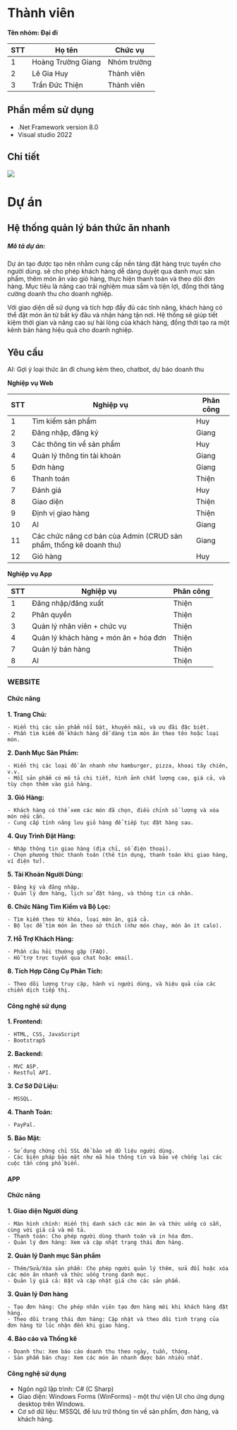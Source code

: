 # Thành viên
**Tên nhóm: Đại đi**
  
| STT      | Họ tên      | Chức vụ      |
| ------------- | ------------- | ------------- |
| 1 | Hoàng Trường Giang | Nhóm trưởng |
| 2 | Lê Gia Huy | Thành viên |
| 3 | Trần Đức Thiện | Thành viên |

## Phần mềm sử dụng 
 - .Net Framework version 8.0
 - Visual studio 2022

## Chi tiết
<img src="https://i.imgur.com/FehXExF.jpg">

# Dự án

## Hệ thống quản lý bán thức ăn nhanh

<h5>Mô tả dự án: </h5>
<p>Dự án tạo được tạo nên nhằm cung cấp nền tảng đặt hàng trực tuyến cho người dùng. sẽ cho phép khách hàng dễ dàng duyệt qua danh mục sản phẩm, thêm món ăn vào giỏ hàng, thực hiện thanh toán và theo dõi đơn hàng. Mục tiêu là nâng cao trải nghiệm mua sắm và tiện lợi, đồng thời tăng cường doanh thu cho doanh nghiệp.</p>

<p>Với giao diện dễ sử dụng và tích hợp đầy đủ các tính năng, khách hàng có thể đặt món ăn từ bất kỳ đâu và nhận hàng tận nơi. Hệ thống sẽ giúp tiết kiệm thời gian và nâng cao sự hài lòng của khách hàng, đồng thời tạo ra một kênh bán hàng hiệu quả cho doanh nghiệp.</p>

## Yêu cầu 
AI: Gợi ý loại thức ăn đi chung kèm theo, chatbot, dự báo doanh thu

**Nghiệp vụ Web**

| STT | Nghiệp vụ | Phân công  |
|----------------|--------------------|--------------------|
| 1 |  Tìm kiếm sản phẩm | Huy |
| 2 |  Đăng nhập, đăng ký | Giang |
| 3 |  Các thông tin về sản phẩm | Huy |
| 4 |  Quản lý thông tin tài khoản | Giang |
| 5 |  Đơn hàng | Giang |
| 6 |  Thanh toán | Thiện |
| 7 |  Đánh giá | Huy |
| 8 |  Giao diện | Thiện |
| 9 |  Định vị giao hàng | Thiện |
| 10 |  AI | Giang |
| 11 |  Các chức năng cơ bản của Admin (CRUD sản phẩm, thống kê doanh thu) | Giang |
| 12 |  Giỏ hàng | Huy |


**Nghiệp vụ App**

| STT | Nghiệp vụ | Phân công  |
|----------------|--------------------|--------------------|
|  1  |  Đăng nhập/đăng xuất |   Thiện |
|  2  | Phân quyền  |  Thiện |
|  3  |  Quản lý nhân viên +  chức vụ  |   Thiện  |
|  4  |  Quản lý khách hàng + món ăn + hóa đơn |   Thiện  |
|  7  |   Quản lý bán hàng |  Thiện  |
|  8  |   AI |  Thiện |

### WEBSITE

#### Chức năng

**1. Trang Chủ:**

	- Hiển thị các sản phẩm nổi bật, khuyến mãi, và ưu đãi đặc biệt.
	- Phần tìm kiếm để khách hàng dễ dàng tìm món ăn theo tên hoặc loại món.
  
**2. Danh Mục Sản Phẩm:**

	- Hiển thị các loại đồ ăn nhanh như hamburger, pizza, khoai tây chiên, v.v.
	- Mỗi sản phẩm có mô tả chi tiết, hình ảnh chất lượng cao, giá cả, và tùy chọn thêm vào giỏ hàng.

**3. Giỏ Hàng:**

	- Khách hàng có thể xem các món đã chọn, điều chỉnh số lượng và xóa món nếu cần.
	- Cung cấp tính năng lưu giỏ hàng để tiếp tục đặt hàng sau.

**4. Quy Trình Đặt Hàng:**

	- Nhập thông tin giao hàng (địa chỉ, số điện thoại).
	- Chọn phương thức thanh toán (thẻ tín dụng, thanh toán khi giao hàng, ví điện tử).

**5. Tài Khoản Người Dùng:**

	- Đăng ký và đăng nhập.
	- Quản lý đơn hàng, lịch sử đặt hàng, và thông tin cá nhân.

**6. Chức Năng Tìm Kiếm và Bộ Lọc:**

	- Tìm kiếm theo từ khóa, loại món ăn, giá cả.
	- Bộ lọc để tìm món ăn theo sở thích (như món chay, món ăn ít calo).

**7. Hỗ Trợ Khách Hàng:**

	- Phần câu hỏi thường gặp (FAQ).
	- Hỗ trợ trực tuyến qua chat hoặc email.

**8. Tích Hợp Công Cụ Phân Tích:**

	- Theo dõi lượng truy cập, hành vi người dùng, và hiệu quả của các chiến dịch tiếp thị.

#### Công nghệ sử dụng

**1. Frontend:**

	- HTML, CSS, JavaScript
	- Bootstrap5

**2. Backend:**

	- MVC ASP.
	- Restful API.

**3. Cơ Sở Dữ Liệu:**

	- MSSQL.

**4. Thanh Toán:**

	- PayPal.

**5. Bảo Mật:**

	- Sử dụng chứng chỉ SSL để bảo vệ dữ liệu người dùng.
	- Các biện pháp bảo mật như mã hóa thông tin và bảo vệ chống lại các cuộc tấn công phổ biến.

#### APP

#### Chức năng

**1. Giao diện Người dùng**

	- Màn hình chính: Hiển thị danh sách các món ăn và thức uống có sẵn, cùng với giá cả và mô tả.
	- Thanh toán: Cho phép người dùng thanh toán và in hóa đơn.
	- Quản lý đơn hàng: Xem và cập nhật trạng thái đơn hàng.
 
**2. Quản lý Danh mục Sản phẩm**

	- Thêm/Sửa/Xóa sản phẩm: Cho phép người quản lý thêm, sửa đổi hoặc xóa các món ăn nhanh và thức uống trong danh mục.
	- Quản lý giá cả: Đặt và cập nhật giá cho các sản phẩm.
 
**3. Quản lý Đơn hàng**

	- Tạo đơn hàng: Cho phép nhân viên tạo đơn hàng mới khi khách hàng đặt hàng.
	- Theo dõi trạng thái đơn hàng: Cập nhật và theo dõi tình trạng của đơn hàng từ lúc nhận đến khi giao hàng.
**4. Báo cáo và Thống kê**

	- Doanh thu: Xem báo cáo doanh thu theo ngày, tuần, tháng.
	- Sản phẩm bán chạy: Xem các món ăn nhanh được bán nhiều nhất.

#### Công nghệ sử dụng

- Ngôn ngữ lập trình: C# (C Sharp)
- Giao diện: Windows Forms (WinForms) - một thư viện UI cho ứng dụng desktop trên Windows.
- Cơ sở dữ liệu: MSSQL để lưu trữ thông tin về sản phẩm, đơn hàng, và khách hàng.
